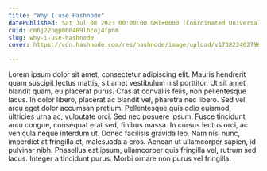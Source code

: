 ```yaml
---
title: "Why I use Hashnode"
datePublished: Sat Jul 08 2023 00:00:00 GMT+0000 (Coordinated Universal Time)
cuid: cm6j22bqp000409lbcoj4fpnm
slug: why-i-use-hashnode
cover: https://cdn.hashnode.com/res/hashnode/image/upload/v1738224627965/2490c957-1968-4594-b2bf-2fea3fec1ce0.png

---
```



Lorem ipsum dolor sit amet, consectetur adipiscing elit. Mauris hendrerit quam suscipit lectus mattis, sit amet vestibulum nisl porttitor. Ut sit amet blandit quam, eu placerat purus. Cras at convallis felis, non pellentesque lacus. In dolor libero, placerat ac blandit vel, pharetra nec libero. Sed vel arcu eget dolor accumsan pretium. Pellentesque quis odio euismod, ultricies urna ac, vulputate orci. Sed nec posuere ipsum. Fusce tincidunt arcu congue, consequat erat sed, finibus massa. In cursus lectus orci, ac vehicula neque interdum ut. Donec facilisis gravida leo. Nam nisl nunc, imperdiet at fringilla et, malesuada a eros. Aenean ut ullamcorper sapien, id pulvinar nibh. Phasellus est ipsum, ullamcorper quis fringilla vel, rutrum sed lacus. Integer a tincidunt purus. Morbi ornare non purus vel fringilla.